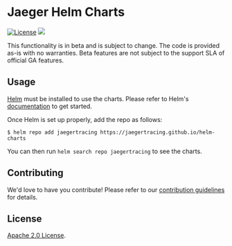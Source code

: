 # Jaeger Helm Charts

[![License](https://img.shields.io/badge/License-Apache%202.0-blue.svg)](https://opensource.org/licenses/Apache-2.0)
[![](https://github.com/jaegertracing/helm-charts/workflows/Release%20Charts/badge.svg?branch=main)](https://github.com/jaegertracing/helm-charts/actions)

This functionality is in beta and is subject to change. The code is provided as-is with no warranties. Beta features are not subject to the support SLA of official GA features.


## Usage

[Helm](https://helm.sh) must be installed to use the charts.
Please refer to Helm's [documentation](https://helm.sh/docs/) to get started.

Once Helm is set up properly, add the repo as follows:

```console
$ helm repo add jaegertracing https://jaegertracing.github.io/helm-charts
```

You can then run `helm search repo jaegertracing` to see the charts.

## Contributing

We'd love to have you contribute! Please refer to our [contribution guidelines](CONTRIBUTING.md) for details.

## License

[Apache 2.0 License](./LICENSE).
